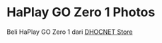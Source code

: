 # HaPlay GO Zero 1 Photos
Beli HaPlay GO Zero 1 dari [DHOCNET Store](https://dhocnet.work/search/label/Produk)
